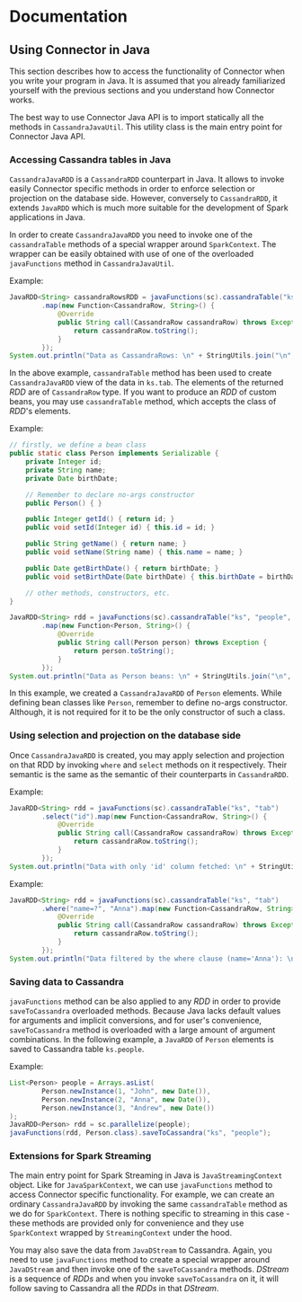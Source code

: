 # Documentation

## Using Connector in Java
This section describes how to access the functionality of Connector when you write your program in Java.
It is assumed that you already familiarized yourself with the previous sections and you understand how 
Connector works.

The best way to use Connector Java API is to import statically all the methods in `CassandraJavaUtil`. 
This utility class is the main entry point for Connector Java API.

### Accessing Cassandra tables in Java
`CassandraJavaRDD` is a `CassandraRDD` counterpart in Java. It allows to invoke easily Connector specific methods
in order to enforce selection or projection on the database side. However, conversely to `CassandraRDD`, it extends
`JavaRDD` which is much more suitable for the development of Spark applications in Java. 

In order to create `CassandraJavaRDD` you need to invoke one of the `cassandraTable` methods of a special 
wrapper around `SparkContext`. The wrapper can be easily obtained with use of one of the overloaded `javaFunctions`
method in `CassandraJavaUtil`. 

Example:

```java
JavaRDD<String> cassandraRowsRDD = javaFunctions(sc).cassandraTable("ks", "tab")
        .map(new Function<CassandraRow, String>() {
            @Override
            public String call(CassandraRow cassandraRow) throws Exception {
                return cassandraRow.toString();
            }
        });
System.out.println("Data as CassandraRows: \n" + StringUtils.join("\n", cassandraRowsRDD.toArray()));
```

In the above example, `cassandraTable` method has been used to create `CassandraJavaRDD` view of the data in `ks.tab`.
The elements of the returned *RDD* are of `CassandraRow` type. If you want to produce an *RDD* of custom beans, you may
use `cassandraTable` method, which accepts the class of *RDD*'s elements.
 
Example:

```java
// firstly, we define a bean class
public static class Person implements Serializable {
    private Integer id;
    private String name;
    private Date birthDate;

    // Remember to declare no-args constructor
    public Person() { }

    public Integer getId() { return id; }
    public void setId(Integer id) { this.id = id; }

    public String getName() { return name; }
    public void setName(String name) { this.name = name; }

    public Date getBirthDate() { return birthDate; }
    public void setBirthDate(Date birthDate) { this.birthDate = birthDate; }

    // other methods, constructors, etc.
}
```

```java
JavaRDD<String> rdd = javaFunctions(sc).cassandraTable("ks", "people", Person.class)
        .map(new Function<Person, String>() {
            @Override
            public String call(Person person) throws Exception {
                return person.toString();
            }
        });
System.out.println("Data as Person beans: \n" + StringUtils.join("\n", rdd.toArray()));
```

In this example, we created a `CassandraJavaRDD` of `Person` elements. While defining bean classes like 
`Person`, remember to define no-args constructor. Although, it is not required for it to be the only constructor 
of such a class.

### Using selection and projection on the database side
Once `CassandraJavaRDD` is created, you may apply selection and projection on that RDD by invoking `where` 
and `select` methods on it respectively. Their semantic is the same as the semantic of their counterparts
in `CassandraRDD`. 

Example:
```java
JavaRDD<String> rdd = javaFunctions(sc).cassandraTable("ks", "tab")
        .select("id").map(new Function<CassandraRow, String>() {
            @Override
            public String call(CassandraRow cassandraRow) throws Exception {
                return cassandraRow.toString();
            }
        });
System.out.println("Data with only 'id' column fetched: \n" + StringUtils.join("\n", rdd.toArray()));
```

Example:
```java
JavaRDD<String> rdd = javaFunctions(sc).cassandraTable("ks", "tab")
        .where("name=?", "Anna").map(new Function<CassandraRow, String>() {
            @Override
            public String call(CassandraRow cassandraRow) throws Exception {
                return cassandraRow.toString();
            }
        });
System.out.println("Data filtered by the where clause (name='Anna'): \n" + StringUtils.join("\n", rdd.toArray()));
```

### Saving data to Cassandra

`javaFunctions` method can be also applied to any *RDD* in order to provide `saveToCassandra` overloaded methods.
Because Java lacks default values for arguments and implicit conversions, and for user's convenience, `saveToCassandra` 
method is overloaded with a large amount of argument combinations. In the following example, a `JavaRDD` of `Person`
elements is saved to Cassandra table `ks.people`. 

Example: 

```java
List<Person> people = Arrays.asList(
        Person.newInstance(1, "John", new Date()),
        Person.newInstance(2, "Anna", new Date()),
        Person.newInstance(3, "Andrew", new Date())
);
JavaRDD<Person> rdd = sc.parallelize(people);
javaFunctions(rdd, Person.class).saveToCassandra("ks", "people");
```

### Extensions for Spark Streaming

The main entry point for Spark Streaming in Java is `JavaStreamingContext` object. Like for `JavaSparkContext`, we 
can use `javaFunctions` method to access Connector specific functionality. For example, we can create an ordinary 
`CassandraJavaRDD` by invoking the same `cassandraTable` method as we do for `SparkContext`. There is nothing specific
to streaming in this case - these methods are provided only for convenience and they use `SparkContext` wrapped by 
`StreamingContext` under the hood. 

You may also save the data from `JavaDStream` to Cassandra. Again, you need to use `javaFunctions` method to create 
a special wrapper around `JavaDStream` and then invoke one of the `saveToCassandra` methods. *DStream* is a sequence
of *RDDs* and when you invoke `saveToCassandra` on it, it will follow saving to Cassandra all the *RDDs* in that *DStream*.
